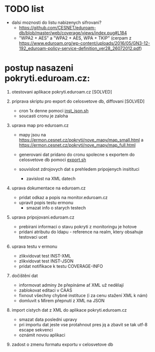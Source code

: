 # TODO list
- dalsi moznosti do listu nabizenych sifrovani?
  - https://github.com/CESNET/eduroam-db/blob/master/web/coverage/views/index.pug#L184
  - "WPA2 + AES" a "WPA2 + AES, WPA + TKIP" (cerpam z https://www.eduroam.org/wp-content/uploads/2016/05/GN3-12-192_eduroam-policy-service-definition_ver28_26072012.pdf)

# postup nasazeni pokryti.eduroam.cz:
  1. otestovani aplikace pokryti.eduroam.cz [SOLVED]

  2. priprava skriptu pro export do celosvetove db, diffovani [SOLVED]
     - cron 1x denne pomoci [inst_json.sh](https://github.com/CESNET/eduroam-db/blob/master/tools/inst_json.sh)
     - soucasti cronu je zaloha

  3. uprava map pro eduroam.cz
     - mapy jsou na https://ermon.cesnet.cz/pokryti/nove_mapy/map_small.html a https://ermon.cesnet.cz/pokryti/nove_mapy/map_full.html
     - generovani dat pridano do cronu spolecne s exportem do celosvetove db pomoci [export.sh](https://github.com/CESNET/eduroam-db/blob/master/tools/export.sh)

     - souvislost zdrojovych dat s prehledem pripojenych insitituci
       - zavislost na XML datech

  4. uprava dokumentace na eduroam.cz
     - pridat odkaz a popis na monitor.eduroam.cz
     - upravit popis testu ermonu
       - smazat info o starych testech

  5. uprava pripojovani.eduroam.cz
     - prebirani informaci o stavu pokryti z monitoringu je hotove
     - pridani atributu do ldapu - reference na realm, ktery obsahuje testovaci ucet

  6. uprava testu v ermonu
     - zlikvidovat test INST-XML
     - zlikvidovat test INST-JSON
     - pridat notifikace k testu COVERAGE-INFO

  7. dočištění dat
     - informovat adminy že přepínáme ať XML už nedělají
     - zablokovat editaci v CAAS
     - fixnout všechny chybné instituce (i za cenu stažení XML k nám)
     - domluvit s Mirem přepnutí z XML na JSON

  8. import cistych dat z XML do aplikace pokryti.eduroam.cz
     - smazat data posledni upravy
     - pri importu dat jeste vse protahnout pres jq a zbavit se tak utf-8 escape sekvenci
     - oznámit novou aplikaci

  9. zadost o zmenu formatu exportu v celosvetove db


